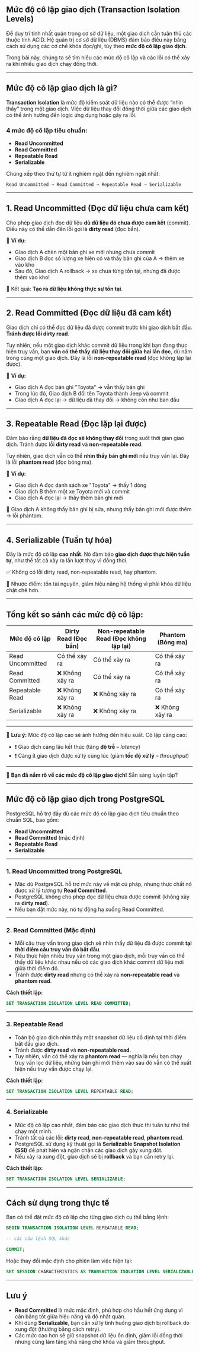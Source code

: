## **Mức độ cô lập giao dịch (Transaction Isolation Levels)**

Để duy trì tính nhất quán trong cơ sở dữ liệu, một giao dịch cần tuân thủ các thuộc tính ACID. Hệ quản trị cơ sở dữ liệu (DBMS) đảm bảo điều này bằng cách sử dụng các cơ chế khóa đọc/ghi, tùy theo **mức độ cô lập giao dịch**.

Trong bài này, chúng ta sẽ tìm hiểu các mức độ cô lập và các lỗi có thể xảy ra khi nhiều giao dịch chạy đồng thời.

---

## **Mức độ cô lập giao dịch là gì?**

**Transaction Isolation** là mức độ kiểm soát dữ liệu nào có thể được “nhìn thấy” trong một giao dịch. Việc dữ liệu thay đổi đồng thời giữa các giao dịch có thể ảnh hưởng đến logic ứng dụng hoặc gây ra lỗi.

### 4 mức độ cô lập tiêu chuẩn:

* **Read Uncommitted**
* **Read Committed**
* **Repeatable Read**
* **Serializable**

Chúng xếp theo thứ tự từ ít nghiêm ngặt đến nghiêm ngặt nhất:

```
Read Uncommitted → Read Committed → Repeatable Read → Serializable
```

---

## 1. **Read Uncommitted** (Đọc dữ liệu chưa cam kết)

Cho phép giao dịch đọc dữ liệu **dù dữ liệu đó chưa được cam kết** (commit). Điều này có thể dẫn đến lỗi gọi là **dirty read** (đọc bẩn).

📌 **Ví dụ:**

* Giao dịch A chèn một bản ghi xe mới nhưng chưa commit
* Giao dịch B đọc số lượng xe hiện có và thấy bản ghi của A → thêm xe vào kho
* Sau đó, Giao dịch A rollback → xe chưa từng tồn tại, nhưng đã được thêm vào kho!

🔴 Kết quả: **Tạo ra dữ liệu không thực sự tồn tại**.

---

## 2. **Read Committed** (Đọc dữ liệu đã cam kết)

Giao dịch chỉ có thể đọc dữ liệu đã được commit trước khi giao dịch bắt đầu. **Tránh được lỗi dirty read**.

Tuy nhiên, nếu một giao dịch khác commit dữ liệu trong khi bạn đang thực hiện truy vấn, bạn **vẫn có thể thấy dữ liệu thay đổi giữa hai lần đọc**, dù nằm trong cùng một giao dịch. Đây là lỗi **non-repeatable read** (đọc không lặp lại được).

📌 **Ví dụ:**

* Giao dịch A đọc bản ghi "Toyota" → vẫn thấy bản ghi
* Trong lúc đó, Giao dịch B đổi tên Toyota thành Jeep và commit
* Giao dịch A đọc lại → dữ liệu đã thay đổi → không còn như ban đầu

---

## 3. **Repeatable Read** (Đọc lặp lại được)

Đảm bảo rằng **dữ liệu đã đọc sẽ không thay đổi** trong suốt thời gian giao dịch. Tránh được lỗi **dirty read** và **non-repeatable read**.

Tuy nhiên, giao dịch vẫn có thể **nhìn thấy bản ghi mới** nếu truy vấn lại. Đây là lỗi **phantom read** (đọc bóng ma).

📌 **Ví dụ:**

* Giao dịch A đọc danh sách xe "Toyota" → thấy 1 dòng
* Giao dịch B thêm một xe Toyota mới và commit
* Giao dịch A đọc lại → thấy thêm bản ghi mới

🔴 Giao dịch A không thấy bản ghi bị sửa, nhưng thấy bản ghi mới được thêm → lỗi phantom.

---

## 4. **Serializable** (Tuần tự hóa)

Đây là mức độ cô lập **cao nhất**. Nó đảm bảo **giao dịch được thực hiện tuần tự**, như thể tất cả xảy ra lần lượt thay vì đồng thời.

✅ Không có lỗi dirty read, non-repeatable read, hay phantom.

📌 Nhược điểm: tốn tài nguyên, giảm hiệu năng hệ thống vì phải khóa dữ liệu chặt chẽ hơn.

---

## **Tổng kết so sánh các mức độ cô lập:**

| Mức độ cô lập    | Dirty Read (Đọc bẩn) | Non-repeatable Read (Đọc không lặp lại) | Phantom (Bóng ma) |
| ---------------- | -------------------- | --------------------------------------- | ----------------- |
| Read Uncommitted | Có thể xảy ra        | Có thể xảy ra                           | Có thể xảy ra     |
| Read Committed   | ❌ Không xảy ra       | Có thể xảy ra                           | Có thể xảy ra     |
| Repeatable Read  | ❌ Không xảy ra       | ❌ Không xảy ra                          | Có thể xảy ra     |
| Serializable     | ❌ Không xảy ra       | ❌ Không xảy ra                          | ❌ Không xảy ra    |

---

📌 **Lưu ý:** Mức độ cô lập cao sẽ ảnh hưởng đến hiệu suất. Cô lập càng cao:

* ❗ Giao dịch càng lâu kết thúc (tăng **độ trễ** – *latency*)
* ❗ Càng ít giao dịch được xử lý cùng lúc (giảm **tốc độ xử lý** – *throughput*)

---

🎉 **Bạn đã nắm rõ về các mức độ cô lập giao dịch!** Sẵn sàng luyện tập?

---

## **Mức độ cô lập giao dịch trong PostgreSQL**

PostgreSQL hỗ trợ đầy đủ các mức độ cô lập giao dịch tiêu chuẩn theo chuẩn SQL, bao gồm:

* **Read Uncommitted**
* **Read Committed** (mặc định)
* **Repeatable Read**
* **Serializable**

---

### 1. **Read Uncommitted** trong PostgreSQL

* Mặc dù PostgreSQL hỗ trợ mức này về mặt cú pháp, nhưng thực chất nó được xử lý tương tự **Read Committed**.
* PostgreSQL không cho phép đọc dữ liệu chưa được commit (không xảy ra **dirty read**).
* Nếu bạn đặt mức này, nó tự động hạ xuống Read Committed.

---

### 2. **Read Committed** (Mặc định)

* Mỗi câu truy vấn trong giao dịch sẽ nhìn thấy dữ liệu đã được commit **tại thời điểm câu truy vấn đó bắt đầu**.
* Nếu thực hiện nhiều truy vấn trong một giao dịch, mỗi truy vấn có thể thấy dữ liệu khác nhau nếu có các giao dịch khác commit dữ liệu mới giữa thời điểm đó.
* Tránh được **dirty read** nhưng có thể xảy ra **non-repeatable read** và **phantom read**.

**Cách thiết lập:**

```sql
SET TRANSACTION ISOLATION LEVEL READ COMMITTED;
```

---

### 3. **Repeatable Read**

* Toàn bộ giao dịch nhìn thấy một snapshot dữ liệu cố định tại thời điểm bắt đầu giao dịch.
* Tránh được **dirty read** và **non-repeatable read**.
* Tuy nhiên, vẫn có thể xảy ra **phantom read** — nghĩa là nếu bạn chạy truy vấn lọc dữ liệu, những bản ghi mới thêm vào sau đó vẫn có thể xuất hiện nếu truy vấn được chạy lại.

**Cách thiết lập:**

```sql
SET TRANSACTION ISOLATION LEVEL REPEATABLE READ;
```

---

### 4. **Serializable**

* Mức độ cô lập cao nhất, đảm bảo các giao dịch thực thi tuần tự như thể chạy một mình.
* Tránh tất cả các lỗi: **dirty read**, **non-repeatable read**, **phantom read**.
* PostgreSQL sử dụng kỹ thuật gọi là **Serializable Snapshot Isolation (SSI)** để phát hiện và ngăn chặn các giao dịch gây xung đột.
* Nếu xảy ra xung đột, giao dịch sẽ bị **rollback** và bạn cần retry lại.

**Cách thiết lập:**

```sql
SET TRANSACTION ISOLATION LEVEL SERIALIZABLE;
```

---

## **Cách sử dụng trong thực tế**

Bạn có thể đặt mức độ cô lập cho từng giao dịch cụ thể bằng lệnh:

```sql
BEGIN TRANSACTION ISOLATION LEVEL REPEATABLE READ;

-- các câu lệnh SQL khác

COMMIT;
```

Hoặc thay đổi mặc định cho phiên làm việc hiện tại:

```sql
SET SESSION CHARACTERISTICS AS TRANSACTION ISOLATION LEVEL SERIALIZABLE;
```

---

## **Lưu ý**

* **Read Committed** là mức mặc định, phù hợp cho hầu hết ứng dụng vì cân bằng tốt giữa hiệu năng và độ nhất quán.
* Khi dùng **Serializable**, bạn cần xử lý tình huống giao dịch bị rollback do xung đột (thường bằng cách retry).
* Các mức cao hơn sẽ giữ snapshot dữ liệu ổn định, giảm lỗi đồng thời nhưng cũng làm tăng khả năng chờ khóa và giảm throughput.

